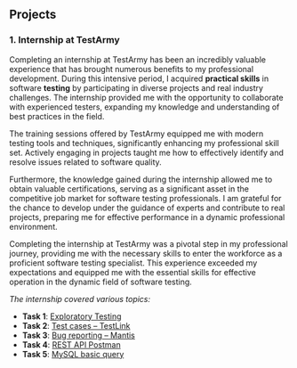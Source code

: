 ## Projects

### 1. Internship at TestArmy

Completing an internship at TestArmy has been an incredibly valuable experience that has brought numerous benefits to my professional development. During this intensive period, I acquired **practical skills** in software **testing** by participating in diverse projects and real industry challenges. The internship provided me with the opportunity to collaborate with experienced testers, expanding my knowledge and understanding of best practices in the field.

The training sessions offered by TestArmy equipped me with modern testing tools and techniques, significantly enhancing my professional skill set. Actively engaging in projects taught me how to effectively identify and resolve issues related to software quality.

Furthermore, the knowledge gained during the internship allowed me to obtain valuable certifications, serving as a significant asset in the competitive job market for software testing professionals. I am grateful for the chance to develop under the guidance of experts and contribute to real projects, preparing me for effective performance in a dynamic professional environment.

Completing the internship at TestArmy was a pivotal step in my professional journey, providing me with the necessary skills to enter the workforce as a proficient software testing specialist. This experience exceeded my expectations and equipped me with the essential skills for effective operation in the dynamic field of software testing.

*The internship covered various topics:*
- **Task 1**: [Exploratory Testing](https://github.com/agakalinowski/Internship_at_TestArmy/blob/main/exploratory_testing.md)
- **Task 2**: [Test cases – TestLink](https://github.com/agakalinowski/Internship_at_TestArmy/blob/main/Test%20cases.md)
- **Task 3**: [Bug reporting – Mantis](https://github.com/agakalinowski/Internship_at_TestArmy/blob/main/Bug%20reporting.md)
- **Task 4**: [REST API Postman](https://github.com/agakalinowski/Internship_at_TestArmy/blob/main/Trello%20API.md)
- **Task 5**: [MySQL basic query](https://github.com/agakalinowski/Internship-at-TestArmy/blob/main/SQL.md)
